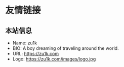 # 友情链接


## 本站信息

- Name: zu1k
- BIO: A boy dreaming of traveling around the world.
- URL: https://zu1k.com
- Logo: https://zu1k.com/images/logo.jpg

